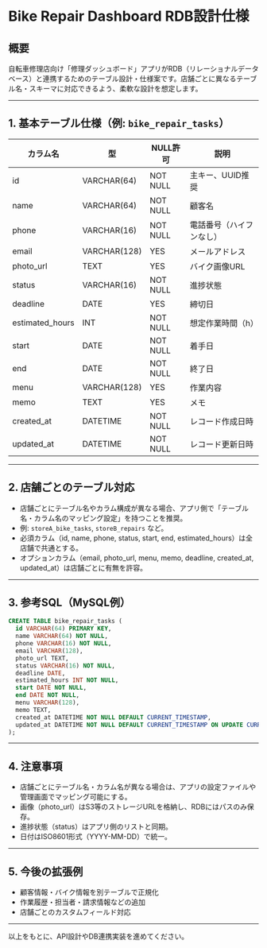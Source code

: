 # Bike Repair Dashboard RDB設計仕様

## 概要
自転車修理店向け「修理ダッシュボード」アプリがRDB（リレーショナルデータベース）と連携するためのテーブル設計・仕様案です。店舗ごとに異なるテーブル名・スキーマに対応できるよう、柔軟な設計を想定します。

---

## 1. 基本テーブル仕様（例: `bike_repair_tasks`）

| カラム名         | 型              | NULL許可 | 説明                       |
|------------------|-----------------|----------|----------------------------|
| id               | VARCHAR(64)     | NOT NULL | 主キー、UUID推奨           |
| name             | VARCHAR(64)     | NOT NULL | 顧客名                     |
| phone            | VARCHAR(16)     | NOT NULL | 電話番号（ハイフンなし）   |
| email            | VARCHAR(128)    | YES      | メールアドレス             |
| photo_url        | TEXT            | YES      | バイク画像URL              |
| status           | VARCHAR(16)     | NOT NULL | 進捗状態                   |
| deadline         | DATE            | YES      | 締切日                     |
| estimated_hours  | INT             | NOT NULL | 想定作業時間（h）          |
| start            | DATE            | NOT NULL | 着手日                     |
| end              | DATE            | NOT NULL | 終了日                     |
| menu             | VARCHAR(128)    | YES      | 作業内容                   |
| memo             | TEXT            | YES      | メモ                       |
| created_at       | DATETIME        | NOT NULL | レコード作成日時           |
| updated_at       | DATETIME        | NOT NULL | レコード更新日時           |

---

## 2. 店舗ごとのテーブル対応
- 店舗ごとにテーブル名やカラム構成が異なる場合、アプリ側で「テーブル名・カラム名のマッピング設定」を持つことを推奨。
- 例: `storeA_bike_tasks`, `storeB_repairs` など。
- 必須カラム（id, name, phone, status, start, end, estimated_hours）は全店舗で共通とする。
- オプションカラム（email, photo_url, menu, memo, deadline, created_at, updated_at）は店舗ごとに有無を許容。

---

## 3. 参考SQL（MySQL例）
```sql
CREATE TABLE bike_repair_tasks (
  id VARCHAR(64) PRIMARY KEY,
  name VARCHAR(64) NOT NULL,
  phone VARCHAR(16) NOT NULL,
  email VARCHAR(128),
  photo_url TEXT,
  status VARCHAR(16) NOT NULL,
  deadline DATE,
  estimated_hours INT NOT NULL,
  start DATE NOT NULL,
  end DATE NOT NULL,
  menu VARCHAR(128),
  memo TEXT,
  created_at DATETIME NOT NULL DEFAULT CURRENT_TIMESTAMP,
  updated_at DATETIME NOT NULL DEFAULT CURRENT_TIMESTAMP ON UPDATE CURRENT_TIMESTAMP
);
```

---

## 4. 注意事項
- 店舗ごとにテーブル名・カラム名が異なる場合は、アプリの設定ファイルや管理画面でマッピング可能にする。
- 画像（photo_url）はS3等のストレージURLを格納し、RDBにはパスのみ保存。
- 進捗状態（status）はアプリ側のリストと同期。
- 日付はISO8601形式（YYYY-MM-DD）で統一。

---

## 5. 今後の拡張例
- 顧客情報・バイク情報を別テーブルで正規化
- 作業履歴・担当者・請求情報などの追加
- 店舗ごとのカスタムフィールド対応

---

以上をもとに、API設計やDB連携実装を進めてください。
